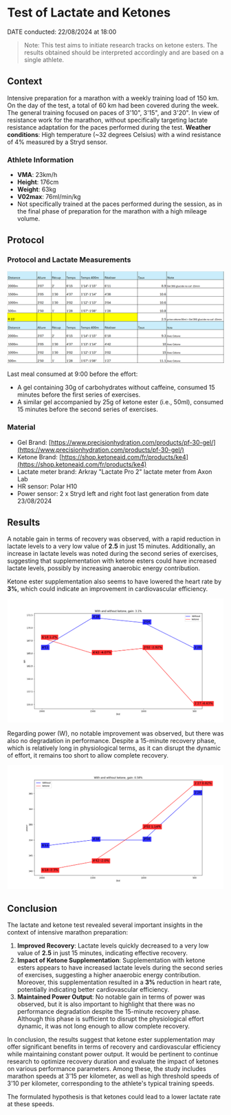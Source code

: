 # Test of Lactate and Ketones

DATE conducted: 22/08/2024 at 18:00

> Note: This test aims to initiate research tracks on ketone esters. The results obtained should be interpreted accordingly and are based on a single athlete.

## Context

Intensive preparation for a marathon with a weekly training load of 150 km. On the day of the test, a total of 60 km had been covered during the week.
The general training focused on paces of 3'10", 3'15", and 3'20". In view of resistance work for the marathon, without specifically targeting lactate resistance adaptation for the paces performed during the test.
**Weather conditions**: High temperature (~32 degrees Celsius) with a wind resistance of 4% measured by a Stryd sensor.

### Athlete Information

- **VMA**: 23km/h
- **Height**: 176cm
- **Weight**: 63kg
- **V02max**: 76ml/min/kg
- Not specifically trained at the paces performed during the session, as in the final phase of preparation for the marathon with a high mileage volume.

## Protocol

### Protocol and Lactate Measurements

![img.png](img.png)

Last meal consumed at 9:00 before the effort:

- A gel containing 30g of carbohydrates without caffeine, consumed 15 minutes before the first series of exercises.
- A similar gel accompanied by 25g of ketone ester (i.e., 50ml), consumed 15 minutes before the second series of exercises.

### Material

- Gel Brand: [https://www.precisionhydration.com/products/pf-30-gel/](https://www.precisionhydration.com/products/pf-30-gel/)
- Ketone Brand: [https://shop.ketoneaid.com/fr/products/ke4](https://shop.ketoneaid.com/fr/products/ke4)
- Lactate meter brand: Arkray "Lactate Pro 2" lactate meter from Axon Lab
- HR sensor: Polar H10
- Power sensor: 2 x Stryd left and right foot last generation from date 23/08/2024

## Results

A notable gain in terms of recovery was observed, with a rapid reduction in lactate levels to a very low value of **2.5** in just 15 minutes. Additionally, an increase in lactate levels was noted during the second series of exercises, suggesting that supplementation with ketone esters could have increased lactate levels, possibly by increasing anaerobic energy contribution.

Ketone ester supplementation also seems to have lowered the heart rate by **3%**, which could indicate an improvement in cardiovascular efficiency.

![HR.png](HR.png)

Regarding power (W), no notable improvement was observed, but there was also no degradation in performance. Despite a 15-minute recovery phase, which is relatively long in physiological terms, as it can disrupt the dynamic of effort, it remains too short to allow complete recovery.

![power.png](power.png)

## Conclusion

The lactate and ketone test revealed several important insights in the context of intensive marathon preparation:

1. **Improved Recovery**: Lactate levels quickly decreased to a very low value of **2.5** in just 15 minutes, indicating effective recovery.
2. **Impact of Ketone Supplementation**: Supplementation with ketone esters appears to have increased lactate levels during the second series of exercises, suggesting a higher anaerobic energy contribution. Moreover, this supplementation resulted in a **3%** reduction in heart rate, potentially indicating better cardiovascular efficiency.
3. **Maintained Power Output**: No notable gain in terms of power was observed, but it is also important to highlight that there was no performance degradation despite the 15-minute recovery phase. Although this phase is sufficient to disrupt the physiological effort dynamic, it was not long enough to allow complete recovery.

In conclusion, the results suggest that ketone ester supplementation may offer significant benefits in terms of recovery and cardiovascular efficiency while maintaining constant power output. It would be pertinent to continue research to optimize recovery duration and evaluate the impact of ketones on various performance parameters. Among these, the study includes marathon speeds at 3'15 per kilometer, as well as high threshold speeds of 3'10 per kilometer, corresponding to the athlete's typical training speeds.

The formulated hypothesis is that ketones could lead to a lower lactate rate at these speeds.